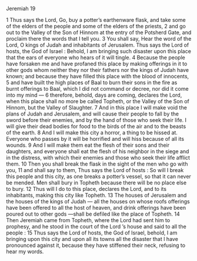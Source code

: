 Jeremiah 19

1	Thus says the Lord, Go, buy a potter’s earthenware flask, and take some of the elders of the people and some of the elders of the priests,
2	and go out to the Valley of the Son of Hinnom at the entry of the Potsherd Gate, and proclaim there the words that I tell you.
3	You shall say, Hear the word of the Lord, O kings of Judah and inhabitants of Jerusalem. Thus says the Lord of hosts, the God of Israel : Behold, I am bringing such disaster upon this place that the ears of everyone who hears of it will tingle.
4	Because the people have forsaken me and have profaned this place by making offerings in it to other gods whom neither they nor their fathers nor the kings of Judah have known; and because they have filled this place with the blood of innocents,
5	and have built the high places of Baal to burn their sons in the fire as burnt offerings to Baal, which I did not command or decree, nor did it come into my mind —
6	therefore, behold, days are coming, declares the Lord, when this place shall no more be called Topheth, or the Valley of the Son of Hinnom, but the Valley of Slaughter.
7	And in this place I will make void the plans of Judah and Jerusalem, and will cause their people to fall by the sword before their enemies, and by the hand of those who seek their life. I will give their dead bodies for food to the birds of the air and to the beasts of the earth.
8	And I will make this city a horror, a thing to be hissed at. Everyone who passes by it will be horrified and will hiss because of all its wounds.
9	And I will make them eat the flesh of their sons and their daughters, and everyone shall eat the flesh of his neighbor in the siege and in the distress, with which their enemies and those who seek their life afflict them.
10	Then you shall break the flask in the sight of the men who go with you,
11	and shall say to them, Thus says the Lord of hosts : So will I break this people and this city, as one breaks a potter’s vessel, so that it can never be mended. Men shall bury in Topheth because there will be no place else to bury.
12	Thus will I do to this place, declares the Lord, and to its inhabitants, making this city like Topheth.
13	The houses of Jerusalem and the houses of the kings of Judah — all the houses on whose roofs offerings have been offered to all the host of heaven, and drink offerings have been poured out to other gods —shall be defiled like the place of Topheth.
14	Then Jeremiah came from Topheth, where the Lord had sent him to prophesy, and he stood in the court of the Lord ’s house and said to all the people :
15	Thus says the Lord of hosts, the God of Israel, behold, I am bringing upon this city and upon all its towns all the disaster that I have pronounced against it, because they have stiffened their neck, refusing to hear my words.

